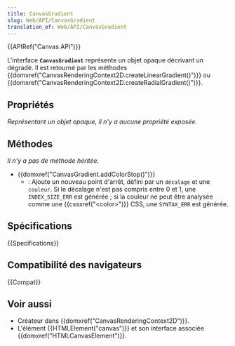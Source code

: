 ```yaml
---
title: CanvasGradient
slug: Web/API/CanvasGradient
translation_of: Web/API/CanvasGradient
---
```


{{APIRef("Canvas API")}}

L'interface **`CanvasGradient`** représente un objet opaque décrivant un dégradé. Il est retourné par les méthodes {{domxref("CanvasRenderingContext2D.createLinearGradient()")}} ou {{domxref("CanvasRenderingContext2D.createRadialGradient()")}}.

## Propriétés

_Représentant un objet opaque, il n'y a aucune propriété exposée._

## Méthodes

_Il n'y a pas de méthode héritée._

- {{domxref("CanvasGradient.addColorStop()")}}
  - : Ajoute un nouveau point d'arrêt, défini par un `décalage` et une `couleur`. Si le décalage n'est pas compris entre 0 et 1, une `INDEX_SIZE_ERR` est générée ; si la couleur ne peut être analysée comme une {{cssxref("&lt;color&gt;")}} CSS, une `SYNTAX_ERR` est générée.

## Spécifications

{{Specifications}}

## Compatibilité des navigateurs

{{Compat}}

## Voir aussi

- Créateur dans {{domxref("CanvasRenderingContext2D")}}.
- L'élément {{HTMLElement("canvas")}} et son interface associée {{domxref("HTMLCanvasElement")}}.
